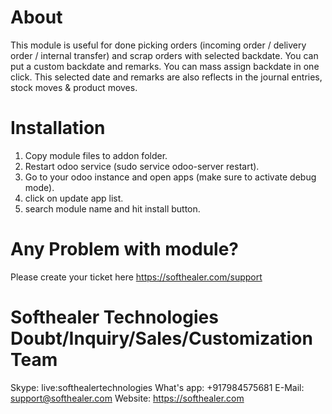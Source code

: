 
About
============
This module is useful for done picking orders (incoming order / delivery order / internal transfer) and scrap orders with selected backdate. You can put a custom backdate and remarks. You can mass assign backdate in one click. This selected date and remarks are also reflects in the journal entries, stock moves & product moves.


Installation
============
1) Copy module files to addon folder.
2) Restart odoo service (sudo service odoo-server restart).
3) Go to your odoo instance and open apps (make sure to activate debug mode).
4) click on update app list.
5) search module name and hit install button.

Any Problem with module?
=====================================
Please create your ticket here https://softhealer.com/support

Softhealer Technologies Doubt/Inquiry/Sales/Customization Team
=====================================
Skype: live:softhealertechnologies
What's app: +917984575681
E-Mail: support@softhealer.com
Website: https://softhealer.com
